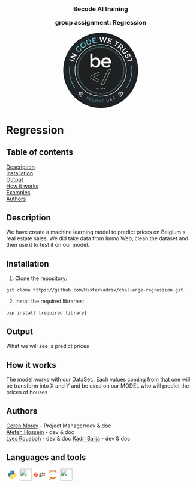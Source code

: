 <div align = "center">

<h3>Becode AI training

group assignment: Regression</h3>


<img width = "200" src = /images/BeCode_Logo.png>
</div>


# Regression

## Table of contents
[Description](#Description)  
[Installation](#Installation)  
[Output](#Output)  
[How it works](#How-it-works)  
[Examples](#Examples)  
[Authors](#Authors)

## Description

We have create a machine learning model to predict prices on Belgium's real estate sales.
We did take data from Immo Web, clean the dataset and then use it to test it on our model.


## Installation
1. Clone the repository:
```
git clone https://github.com/Misterkadrix/challenge-regression.git
``` 
2. Install the required libraries:
```
pip install [required library]
```

## Output

What we will see is predict prices 

## How it works
The model works with our DataSet.. Each values coming from that one will be transform into X and Y and be used on our MODEL who will predict the prices of houses
## Authors
[Ceren Morey](https://github.com/c-morey) - Project Manager/dev & doc  
[Atefeh Hossein](https://github.com/atefehhosseinniay) - dev & doc  
[Lyes Rouabah](https://github.com/lyesds) - dev & doc 
[Kadri Salija](https://github.com/Misterkadrix?tab=repositories) - dev & doc

## Languages and tools
<p float="left">
<img height="32" width="32" src='https://raw.githubusercontent.com/github/explore/80688e429a7d4ef2fca1e82350fe8e3517d3494d/topics/python/python.png'>
<img height="32" width="32" src="https://image.flaticon.com/icons/png/512/25/25231.png" />
<img height="32" width="32" src='https://raw.githubusercontent.com/github/explore/80688e429a7d4ef2fca1e82350fe8e3517d3494d/topics/git/git.png'>
<img height="32" width="32" src="https://raw.githubusercontent.com/github/explore/80688e429a7d4ef2fca1e82350fe8e3517d3494d/topics/jupyter-notebook/jupyter-notebook.png" />
 <img height="32" width="32" src="https://cdn.geotribu.fr/img/logos-icones/logiciels_librairies/plotly.png" />
 </p>
